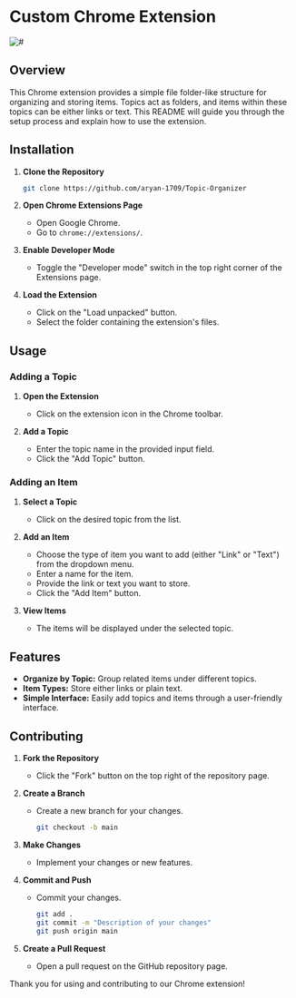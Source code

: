 # Custom Chrome Extension
<img src="https://res.cloudinary.com/dc7cojpvn/image/upload/v1732862159/topic_yzfdgw.jpg" alt="#"> </img>
## Overview

This Chrome extension provides a simple file folder-like structure for organizing and storing items. Topics act as folders, and items within these topics can be either links or text. This README will guide you through the setup process and explain how to use the extension.

## Installation

1. **Clone the Repository**
   ```bash
   git clone https://github.com/aryan-1709/Topic-Organizer
   ```

2. **Open Chrome Extensions Page**
   - Open Google Chrome.
   - Go to `chrome://extensions/`.

3. **Enable Developer Mode**
   - Toggle the "Developer mode" switch in the top right corner of the Extensions page.

4. **Load the Extension**
   - Click on the "Load unpacked" button.
   - Select the folder containing the extension's files.

## Usage

### Adding a Topic

1. **Open the Extension**
   - Click on the extension icon in the Chrome toolbar.

2. **Add a Topic**
   - Enter the topic name in the provided input field.
   - Click the "Add Topic" button.

### Adding an Item

1. **Select a Topic**
   - Click on the desired topic from the list.

2. **Add an Item**
   - Choose the type of item you want to add (either "Link" or "Text") from the dropdown menu.
   - Enter a name for the item.
   - Provide the link or text you want to store.
   - Click the "Add Item" button.

3. **View Items**
   - The items will be displayed under the selected topic.

## Features

- **Organize by Topic:** Group related items under different topics.
- **Item Types:** Store either links or plain text.
- **Simple Interface:** Easily add topics and items through a user-friendly interface.

## Contributing

1. **Fork the Repository**
   - Click the "Fork" button on the top right of the repository page.

2. **Create a Branch**
   - Create a new branch for your changes.
     ```bash
     git checkout -b main
     ```

3. **Make Changes**
   - Implement your changes or new features.

4. **Commit and Push**
   - Commit your changes.
     ```bash
     git add .
     git commit -m "Description of your changes"
     git push origin main
     ```

5. **Create a Pull Request**
   - Open a pull request on the GitHub repository page.

Thank you for using and contributing to our Chrome extension!

